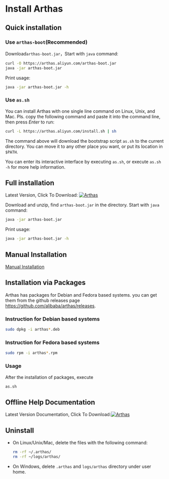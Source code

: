# Install Arthas

## Quick installation

### Use `arthas-boot`(Recommended)

Download`arthas-boot.jar`，Start with `java` command:

```bash
curl -O https://arthas.aliyun.com/arthas-boot.jar
java -jar arthas-boot.jar
```

Print usage:

```bash
java -jar arthas-boot.jar -h
```

### Use `as.sh`

You can install Arthas with one single line command on Linux, Unix, and Mac. Pls. copy the following command and paste it into the command line, then press _Enter_ to run:

```bash
curl -L https://arthas.aliyun.com/install.sh | sh
```

The command above will download the bootstrap script `as.sh` to the current directory. You can move it to any other place you want, or put its location in `$PATH`.

You can enter its interactive interface by executing `as.sh`, or execute `as.sh -h` for more help information.

## Full installation

Latest Version, Click To Download: [![](https://img.shields.io/maven-central/v/com.taobao.arthas/arthas-packaging.svg?style=flat-square "Arthas")](https://arthas.aliyun.com/download/latest_version)

Download and unzip, find `arthas-boot.jar` in the directory. Start with `java` command:

```bash
java -jar arthas-boot.jar
```

Print usage:

```bash
java -jar arthas-boot.jar -h
```

## Manual Installation

[Manual Installation](manual-install.md)

## Installation via Packages

Arthas has packages for Debian and Fedora based systems.
you can get them from the github releases page https://github.com/alibaba/arthas/releases.

### Instruction for Debian based systems

```bash
sudo dpkg -i arthas*.deb
```

### Instruction for Fedora based systems

```bash
sudo rpm -i arthas*.rpm
```

### Usage

After the installation of packages, execute

```bash
as.sh
```

## Offline Help Documentation

Latest Version Documentation, Click To Download:[![](https://img.shields.io/maven-central/v/com.taobao.arthas/arthas-packaging.svg?style=flat-square "Arthas")](https://arthas.aliyun.com/download/doc/latest_version)

## Uninstall

- On Linux/Unix/Mac, delete the files with the following command:

  ```bash
  rm -rf ~/.arthas/
  rm -rf ~/logs/arthas/
  ```

- On Windows, delete `.arthas` and `logs/arthas` directory under user home.
